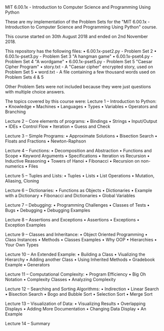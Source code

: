 MIT 6.00.1x - Introduction to Computer Science and Programming Using Python

These are my implementation of the Problem Sets for the "MIT 6.00.1x - Introduction to Computer Science and Programming Using Python" course.

This course started on 30th August 2018 and ended on 2nd November 2018.

This repository has the following files:
  • 6.00.1x-pset2.py - Problem Set 2
  • 6.00.1x-pset3.py - Problem Set 3 "A hangman game"
  • 6.00.1x-pset4.py - Problem Set 4 "A wordgame"
  • 6.00.1x-pset5.py - Problem Set 5 "Caesar Cipher Program"
  • story.txt - A "Caesar cipher" encrypted story, used on Problem Set 5
  • word.txt - A file containing a few thousand words used on Problem Sets 4 & 5

Other Problem Sets were not included because they were just questions with multiple choice answers.
  
The topics covered by this course were:
  Lecture 1 – Introduction to Python:
  • Knowledge
  • Machines
  • Languages
  • Types
  • Variables
  • Operators and Branching
  
  Lecture 2 – Core elements of programs:
  • Bindings
  • Strings
  • Input/Output
  • IDEs
  • Control Flow
  • Iteration
  • Guess and Check
  
  Lecture 3 – Simple Programs:
  • Approximate Solutions
  • Bisection Search
  • Floats and Fractions
  • Newton-Raphson
  
  Lecture 4 – Functions:
  • Decomposition and Abstraction
  • Functions and Scope
  • Keyword Arguments
  • Specifications
  • Iteration vs Recursion
  • Inductive Reasoning
  • Towers of Hanoi
  • Fibonacci
  • Recursion on non-numerics
  • Files
  
  Lecture 5 – Tuples and Lists:
  • Tuples
  • Lists
  • List Operations
  • Mutation, Aliasing, Cloning
  
  Lecture 6 – Dictionaries:
  • Functions as Objects
  • Dictionaries
  • Example with a Dictionary
  • Fibonacci and Dictionaries
  • Global Variables
  
  Lecture 7 – Debugging:
  • Programming Challenges
  • Classes of Tests
  • Bugs
  • Debugging
  • Debugging Examples
  
  Lecture 8 – Assertions and Exceptions
  • Assertions
  • Exceptions
  • Exception Examples
  
  Lecture 9 – Classes and Inheritance:
  • Object Oriented Programming
  • Class Instances
  • Methods
  • Classes Examples
  • Why OOP
  • Hierarchies
  • Your Own Types

  Lecture 10 – An Extended Example:
  • Building a Class
  • Viualizing the Hierarchy
  • Adding another Class
  • Using Inherited Methods
  • Gradebook Example
  • Generators

  Lecture 11 – Computational Complexity:
  • Program Efficiency
  • Big Oh Notation
  • Complexity Classes
  • Analyzing Complexity

  Lecture 12 – Searching and Sorting Algorithms:
  • Indirection
  • Linear Search
  • Bisection Search
  • Bogo and Bubble Sort
  • Selection Sort
  • Merge Sort

  Lecture 13 – Visualization of Data:
  • Visualizing Results
  • Overlapping Displays
  • Adding More Documentation
  • Changing Data Display
  • An Example

  Lecture 14 – Summary
